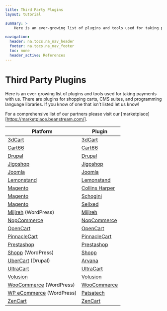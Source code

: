 ```yaml
---
title: Third Party Plugins
layout: tutorial

summary: >
    Here is an ever-growing list of plugins and tools used for taking payments with us.

navigation:
  header: na.tocs.na_nav_header
  footer: na.tocs.na_nav_footer
  toc: none
  header_active: References
---
```


# Third Party Plugins
Here is an ever-growing list of plugins and tools used for taking payments with us. There are plugins for shopping carts, CMS suites, and programming language libraries. If you know of one that isn’t listed let us know!

For a comprehensive list of our partners please visit our [marketplace][https://marketplace.beanstream.com/].

| Platform                                | Plugin                                    |
| --------------------------------------- | ----------------------------------------- |
| [3dCart][3dcart]                        | [3dCart][3dcart-3dcart]                   |
| [Cart66][cart66]                        | [Cart66][cart66-cart66]                   |
| [Drupal][drupal]                        | [Drupal][drupal-drupal]                   |
| [Jigoshop][jigoshop]                    | [Jigoshop][jigoshop-jigoshop]             |
| [Joomla][joomla]                        | [Joomla][joomla-joomla]                   |
| [Lemonstand][lemonstand]                | [Lemonstand][lemonstand-lemonstand]       |
| [Magento][magento]                      | [Collins Harper][magento-collinsharper]   |
| [Magento][magento]                      | [Schogini][magento-schogini]              |
| [Magento][magento]                      | [Sellxed][magento-sellxed]                |
| [Mijireh][mijireh] (WordPress)          | [Mijireh][mijireh-mijireh]                |
| [NopCommerce][nopcommerce]              | [NopCommerce][nopcommerce-nopcommerce]    |
| [OpenCart][opencart]                    | [OpenCart][opencart-opencart]             |
| [PinnacleCart][pinnaclecart]            | [PinnacleCart][pinnaclecart-pinnaclecart] |  
| [Prestashop][prestashop]                | [Prestashop][prestashop-prestashop]       |
| [Shopp][shopplugin] (WordPress)         | [Shopp][shopp-shopp]                      |
| [UberCart][ubercart] (Drupal)           | [Arvana][ultracart-arvana]                |
| [UltraCart][ultracart]                  | [UltraCart][ultracart-ultracart]          |
| [Volusion][volusion]                    | [Volusion][volusion-volusion]             |
| [WooCommerce][woocommerce] (WordPress)  | [WooCommerce][woocommerce-woocommerce]    |
| [WP eCommerce][wpecommerce] (WordPress) | [Patsatech][wpecommerce-patsatech]        |
| [ZenCart][zencart]                      | [ZenCart][zencart-zencart]                |

[magento-collinsharper]: http://www.collinsharper.com/magento-beanstream-credit-card-payment-module.html
[magento-schogini]: https://www.magentocommerce.com/magento-connect/beanstream-payment-module.html
[magento-sellxed]: https://www.sellxed.com/shop/en/magento-beanstream-zahlungs-extension.html
[3dcart-3dcart]: https://www.3dcart.com/payment-gateways/beanstream-shopping-cart.htm
[drupal-drupal]: https://www.drupal.org/project/commerce_beanstream/
[volusion-volusion]: https://support.volusion.com/hc/en-us/articles/209641887-How-to-Set-Up-Beanstream
[zencart-zencart]: https://www.zen-cart.com/downloads.php?do=file&id=612
[ultracart-ultracart]: https://www.ultracart.com/resources/integrations/payment/beanstreamgateway/index.html
[lemonstand-lemonstand]: https://github.com/DYE/lemonstand-sandbox/blob/master/modules/shop/payment_types/shop_beanstream_basic_payment.php
[pinnaclecart-pinnaclecart]:https://www.pinnaclecart.com/supported-payment-options/
[woocommerce-woocommerce]: https://docs.woocommerce.com/document/beanstream/
[wpecommerce-patsatech]: https://codecanyon.net/item/beanstream-gateway-for-wp-ecommerce/3514838
[nopcommerce-nopcommerce]: http://www.nopcommerce.com/p/1504/beanstream-payment-module.aspx
[opencart-opencart]: https://www.opencart.com/index.php?route=marketplace/extension/info&extension_id=296
[ultracart-arvana]: https://www.drupal.org/project/uc_beanstream
[prestashop-prestashop]: https://addons.prestashop.com/en/search?id_category=0&search_query=beanstream
[joomla-joomla]: https://extensions.joomla.org/extension/payment-processor-beanstream/
[cart66-cart66]: https://cart66.com/features/
[mijireh-mijireh]: http://www.mijireh.com/docs/payment-gateways/
[jigoshop-jigoshop]: https://www.jigoshop.com/product/beanstream-payment-gateway/
[shopp-shopp]: https://shopplugin.net/features/payment-systems/

[magento]: https://magento.com/
[3dcart]: https://www.3dcart.com/
[drupal]: https://www.drupal.org/
[volusion]: https://www.volusion.com/
[zencart]: https://www.zen-cart.com/
[lemonstand]: https://lemonstand.com/
[ultracart]: https://www.ultracart.com/
[pinnaclecart]: https://www.pinnaclecart.com/
[woocommerce]: https://woocommerce.com/
[wpecommerce]: https://wpecommerce.org/
[nopcommerce]: http://www.nopcommerce.com/
[opencart]: https://www.opencart.com/
[ubercart]: http://www.ubercart.org/
[prestashop]: https://www.prestashop.com/en/
[joomla]: https://www.joomla.org/
[cart66]: https://cart66.com/
[mijireh]: http://www.mijireh.com/
[jigoshop]: https://www.jigoshop.com/
[shopplugin]: https://shopplugin.net/
